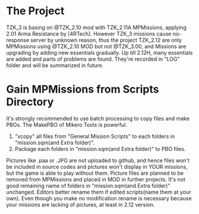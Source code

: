 # The Project
TZK_3 is basing on @TZK_2.10 mod with TZK_2.11A MPMissions, applying 2.01 Arma Resistance by [4RTech]. However TZK_3 missions cause no-response server by unknown reason, thus the project TZK_2.12 are only MPMissions using @TZK_2.10 MOD bot not @TZK_3.00, and Missions are upgrading by adding new essentials gradually. Up till 2.12H, many essentials are added and parts of problems are found. They're recorded in "LOG" folder and will be summarized in future.
# Gain MPMissions from Scripts Directory
It's strongly recommended to use batch processing to copy files and make PBOs. The MakePBO of Mikero Tools is powerful.
1. "xcopy" all files from "General Mission Scripts" to each folders in "mission.sqm(and Extra folder)".
2. Package each folders in "mission.sqm(and Extra folder)" to PBO files.

Pictures like .paa or .JPG are not uploaded to github, and hence files won't be included in source codes and pictures won't display in YOUR missions, but the game is able to play without them. Picture files are planned to be removed from MPMissions and placed in MOD in further projects.
It's not good remaining name of folders in "mission.sqm(and Extra folder)" unchanged. Editors better rename them if edited scripts(name them at your own). Even though you make no modification rename is necessary because your missions are lacking of pictures, at least in 2.12 version.
